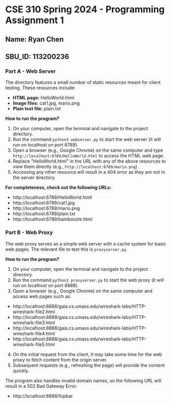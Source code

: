 # CSE 310 Spring 2024 - Programming Assignment 1

## Name: Ryan Chen
## SBU_ID: 113200236

### Part A - Web Server

The directory features a small number of static resources meant for client testing. These resources include:

- **HTML page:** HelloWorld.html
- **Image files:** cat1.jpg, mario.png
- **Plain text file:** plain.txt

**How to run the program?**

1. On your computer, open the terminal and navigate to the project directory.
2. Run the command `python3 webserver.py` to start the web server (it will run on localhost on port 6789).
3. Open a browser (e.g., Google Chrome) on the same computer and type `http://localhost:6789/HelloWorld.html` to access the HTML web page.
4. Replace "HelloWorld.html" in the URL with any of the above resources to view them directly (e.g., `http://localhost:6789/mario.png`).
5. Accessing any other resource will result in a 404 error as they are not in the server directory.

**For completeness, check out the following URLs:**

- http://localhost:6789/HelloWorld.html
- http://localhost:6789/cat1.jpg
- http://localhost:6789/mario.png
- http://localhost:6789/plain.txt
- http://localhost:6789/bamboozle.html

### Part B - Web Proxy

The web proxy serves as a simple web server with a cache system for basic web pages. The relevant file to test this is `proxyserver.py`.

**How to run the program?**

1. On your computer, open the terminal and navigate to the project directory.
2. Run the command `python3 proxyserver.py` to start the web proxy (it will run on localhost on port 8888).
3. Open a browser (e.g., Google Chrome) on the same computer and access web pages such as:

- http://localhost:8888/gaia.cs.umass.edu/wireshark-labs/HTTP-wireshark-file2.html
- http://localhost:8888/gaia.cs.umass.edu/wireshark-labs/HTTP-wireshark-file3.html
- http://localhost:8888/gaia.cs.umass.edu/wireshark-labs/HTTP-wireshark-file4.html
- http://localhost:8888/gaia.cs.umass.edu/wireshark-labs/HTTP-wireshark-file5.html

4. On the initial request from the client, it may take some time for the web proxy to fetch content from the origin server.
5. Subsequent requests (e.g., refreshing the page) will provide the content quickly.

The program also handles invalid domain names, so the following URL will result in a 502 Bad Gateway Error:
- http://localhost:8888/fopbar
